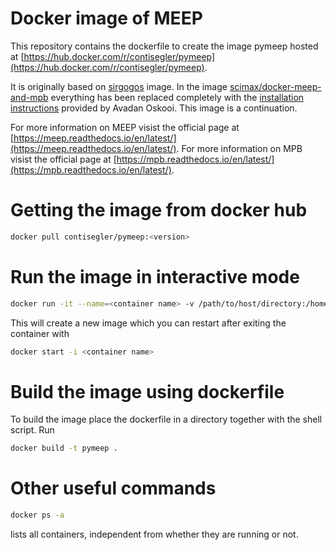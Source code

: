 # Docker image of MEEP
This repository contains the dockerfile to create the image pymeep hosted at [https://hub.docker.com/r/contisegler/pymeep](https://hub.docker.com/r/contisegler/pymeep).

It is originally based on [sirgogos](https://github.com/sirgogo/docker-meep) image. In the image [scimax/docker-meep-and-mpb](https://github.com/scimax/docker-meep-and-mpb) everything has been replaced completely with the [installation instructions](https://www.mail-archive.com/meep-discuss@ab-initio.mit.edu/msg05850.html) provided by Avadan Oskooi. This image is a continuation.

For more information on MEEP visist the official page at [https://meep.readthedocs.io/en/latest/](https://meep.readthedocs.io/en/latest/).
For more information on MPB visist the official page at [https://mpb.readthedocs.io/en/latest/](https://mpb.readthedocs.io/en/latest/).

# Getting the image from docker hub
```sh
docker pull contisegler/pymeep:<version>
```

# Run the image in interactive mode
```sh
docker run -it --name=<container name> -v /path/to/host/directory:/home/pymeep/host contisegler/pymeep:<version>
```
This will create a new image which you can restart after exiting the container with
```sh
docker start -i <container name>
```

# Build the image using dockerfile
To build the image place the dockerfile in a directory together with the shell script. Run
```sh
docker build -t pymeep .
```

# Other useful commands
```sh
docker ps -a
````
lists all containers, independent from whether they are running or not.
